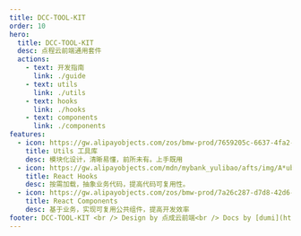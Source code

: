 ```yaml
---
title: DCC-TOOL-KIT
order: 10
hero:
  title: DCC-TOOL-KIT
  desc: 点程云前端通用套件
  actions:
    - text: 开发指南
      link: ./guide
    - text: utils
      link: ./utils
    - text: hooks
      link: ./hooks
    - text: components
      link: ./components
features:
  - icon: https://gw.alipayobjects.com/zos/bmw-prod/7659205c-6637-4fa2-8529-d32e5818304b/k7htflfb_w144_h144.png
    title: Utils 工具库
    desc: 模块化设计，清晰易懂，前所未有。上手既用
  - icon: https://gw.alipayobjects.com/mdn/mybank_yulibao/afts/img/A*ubROQ7nSUHUAAAAAAAAAAABkARQnAQ
    title: React Hooks
    desc: 按需加载，抽象业务代码，提高代码可复用性。
  - icon: https://gw.alipayobjects.com/zos/bmw-prod/7a26c287-d7d8-42d6-8a55-c9aa4c097149.webp
    title: React Components
    desc: 基于业务，实现可复用公共组件，提高开发效率
footer: DCC-TOOL-KIT <br /> Design by 点成云前端<br /> Docs by [dumi](https://d.umijs.org)
---
```

